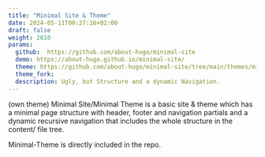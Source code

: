 ```yaml
---
title: "Minimal Site & Theme"
date: 2024-05-11T00:27:16+02:00
draft: false
weight: 2010
params:
  github:  https://github.com/about-hugo/minimal-site
  demo: https://about-hugo.github.io/minimal-site/
  theme: https://github.com/about-hugo/minimal-site/tree/main/themes/minimal-theme
  theme_fork: 
  description: Ugly, but Structure and a dynamic Navigation.
---
```

(own theme)
Minimal Site/Minimal Theme is a basic site & theme 
which has a minimal page structure with header, footer and navigation partials
and a dynamic recursive navigation that includes the whole structure in the
content/ file tree.

Minimal-Theme is directly included in the repo.